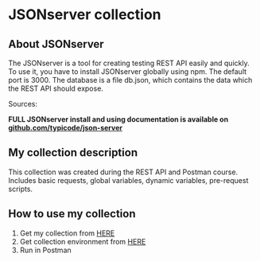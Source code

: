 # JSONserver collection

## About JSONserver
The JSONserver is a tool for creating testing REST API easily and quickly. To use it, you have to install JSONserver globally using npm. The default port is 3000. The database is a file db.json, which contains the data which the REST API should expose.

Sources:

**FULL JSONserver install and using documentation is available on [github.com/typicode/json-server](https://github.com/typicode/json-server)**


## My collection description
This collection was created during the REST API and Postman course. Includes basic requests, global variables, dynamic variables, pre-request scripts. 

## How to use my collection
1. Get my collection from [HERE](https://github.com/pawelhachula/Postman-collections/blob/main/JSONserwer%20collection/JSONserwer.postman_collection.json)
2. Get collection environment from [HERE](https://github.com/pawelhachula/Postman-collections/blob/main/JSONserwer%20collection/JSONserwerEnvironment_Dev.postman_environment.json)
3. Run in Postman